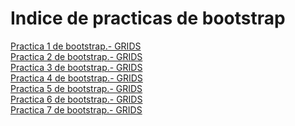 # Indice de practicas de bootstrap
<a href="https:myriambp.github.io/new.html">Practica 1 de bootstrap.- GRIDS</a><br>
<a href="https:myriambp.github.io/old.html">Practica 2 de bootstrap.- GRIDS</a><br>
<a href="https:myriambp.github.io/practica1bootstrap.html">Practica 3 de bootstrap.- GRIDS</a><br>
<a href="https:myriambp.github.io/myriamyshimizu.html">Practica 4 de bootstrap.- GRIDS</a><br>
<a href="https:myriambp.github.io/practica1bootstrap.html">Practica 5 de bootstrap.- GRIDS</a><br>
<a href="https:myriambp.github.io/hello.html">Practica 6 de bootstrap.- GRIDS</a><br>
<a href="https:myriambp.github.io/practica1bootstrap.html">Practica 7 de bootstrap.- GRIDS</a><br>
